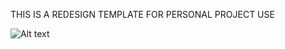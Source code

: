 THIS IS A REDESIGN TEMPLATE FOR PERSONAL PROJECT USE

![Alt text](/screenshot/screenshot?raw=true "Optional Title")
